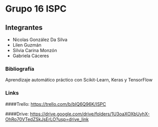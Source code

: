 # Grupo 16 ISPC

## Integrantes

* Nicolas González Da Silva
* Lilen Guzmán
* Silvia Carina Monzón
* Gabriela Cáceres



### Bibliografía
Aprendizaje automático práctico con Scikit-Learn, Keras y TensorFlow

### Links
####Trello: https://trello.com/b/bIQ6Q96K/ISPC

####Drive: https://drive.google.com/drive/folders/1U3oaXOXbUyhX-OhRo70VTedZSkJsErLO?usp=drive_link

